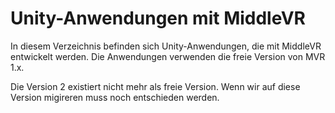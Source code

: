 # Unity-Anwendungen mit MiddleVR

In diesem Verzeichnis befinden sich Unity-Anwendungen, die mit MiddleVR entwickelt werden. Die Anwendungen verwenden die freie Version von MVR 1.x.

Die Version 2 existiert nicht mehr als freie Version. Wenn wir auf diese Version migireren muss noch entschieden werden.
